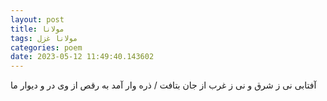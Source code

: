 ```yaml
---
layout: post
title: مولانا
tags: مولانا غزل
categories: poem
date: 2023-05-12 11:49:40.143602
---
```


آفتابی نی ز شرق و نی ز غرب از جان بتافت / ذره وار آمد به رقص از وی در و دیوار ما